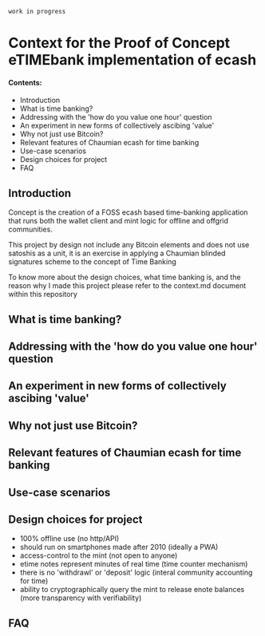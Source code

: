`work in progress`

# Context for the Proof of Concept eTIMEbank implementation of ecash


#### Contents:
- Introduction
- What is time banking?
- Addressing with the 'how do you value one hour' question
- An experiment in new forms of collectively ascibing 'value'
- Why not just use Bitcoin?
- Relevant features of Chaumian ecash for time banking
- Use-case scenarios
- Design choices for project
- FAQ


## Introduction


Concept is the creation of a FOSS ecash based time-banking application that runs both the wallet client and mint logic for offline and offgrid communities.

This project by design not include any Bitcoin elements and does not use satoshis as a unit, it is an exercise in applying a Chaumian blinded signatures scheme to the concept of Time Banking

To know more about the design choices, what time banking is, and the reason why I made this project please refer to the context.md document within this repository





## What is time banking?







## Addressing with the 'how do you value one hour' question






## An experiment in new forms of collectively ascibing 'value'




## Why not just use Bitcoin?






## Relevant features of Chaumian ecash for time banking




## Use-case scenarios




## Design choices for project

- 100% offline use (no http/API)
- should run on smartphones made after 2010 (ideally a PWA)
- access-control to the mint (not open to anyone)
- etime notes represent minutes of real time (time counter mechanism)
- there is no 'withdrawl' or 'deposit' logic (interal community accounting for time)
- ability to cryptographically query the mint to release enote balances (more transparency with verifiability)


## FAQ
